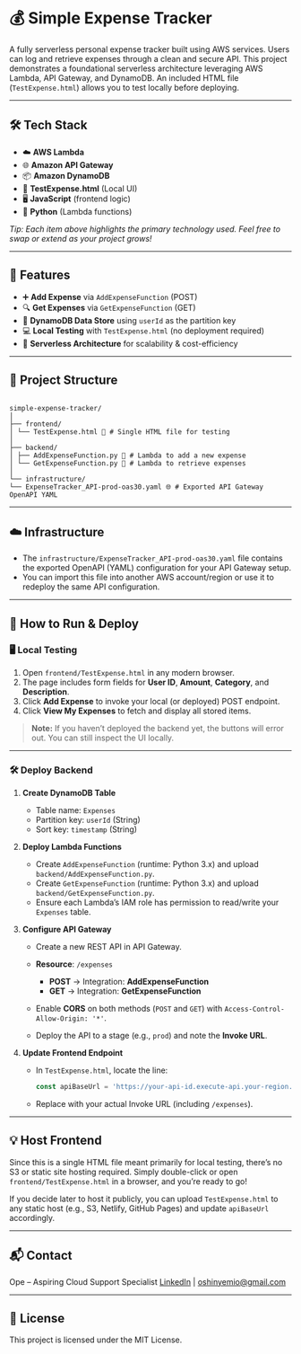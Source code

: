 # 💰 Simple Expense Tracker

A fully serverless personal expense tracker built using AWS services. Users can log and retrieve expenses through a clean and secure API. This project demonstrates a foundational serverless architecture leveraging AWS Lambda, API Gateway, and DynamoDB. An included HTML file (`TestExpense.html`) allows you to test locally before deploying.

---

## 🛠 Tech Stack

- ☁️ **AWS Lambda**  
- 🌐 **Amazon API Gateway**  
- 📦 **Amazon DynamoDB**  
- 📝 **TestExpense.html** (Local UI)  
- 🖥️ **JavaScript** (frontend logic)  
- 🐍 **Python** (Lambda functions)  

*Tip: Each item above highlights the primary technology used. Feel free to swap or extend as your project grows!*  

---

## 🚀 Features

- ➕ **Add Expense** via `AddExpenseFunction` (POST)  
- 🔍 **Get Expenses** via `GetExpenseFunction` (GET)  
- 📂 **DynamoDB Data Store** using `userId` as the partition key  
- 💻 **Local Testing** with `TestExpense.html` (no deployment required)  
- 🔧 **Serverless Architecture** for scalability & cost-efficiency  

---

## 📂 Project Structure

```

simple-expense-tracker/
│
├── frontend/
│ └── TestExpense.html 📝 # Single HTML file for testing
│
├── backend/
│ ├── AddExpenseFunction.py 🐍 # Lambda to add a new expense
│ └── GetExpenseFunction.py 🐍 # Lambda to retrieve expenses
│
└── infrastructure/
└── ExpenseTracker_API-prod-oas30.yaml 🌐 # Exported API Gateway OpenAPI YAML

````

---

## ☁️ Infrastructure

- The `infrastructure/ExpenseTracker_API-prod-oas30.yaml` file contains the exported OpenAPI (YAML) configuration for your API Gateway setup.  
- You can import this file into another AWS account/region or use it to redeploy the same API configuration.  

---

## 🚀 How to Run & Deploy

### 🖥️ Local Testing

1. Open `frontend/TestExpense.html` in any modern browser.
2. The page includes form fields for **User ID**, **Amount**, **Category**, and **Description**.
3. Click **Add Expense** to invoke your local (or deployed) POST endpoint.
4. Click **View My Expenses** to fetch and display all stored items.

> **Note:** If you haven’t deployed the backend yet, the buttons will error out. You can still inspect the UI locally.

---

### 🛠️ Deploy Backend

1. **Create DynamoDB Table**

   * Table name: `Expenses`
   * Partition key: `userId` (String)
   * Sort key: `timestamp` (String)

2. **Deploy Lambda Functions**

   * Create `AddExpenseFunction` (runtime: Python 3.x) and upload `backend/AddExpenseFunction.py`.
   * Create `GetExpenseFunction` (runtime: Python 3.x) and upload `backend/GetExpenseFunction.py`.
   * Ensure each Lambda’s IAM role has permission to read/write your `Expenses` table.

3. **Configure API Gateway**

   * Create a new REST API in API Gateway.
   * **Resource**: `/expenses`

     * **POST** → Integration: **AddExpenseFunction**
     * **GET**  → Integration: **GetExpenseFunction**
   * Enable **CORS** on both methods (`POST` and `GET`) with `Access-Control-Allow-Origin: '*'`.
   * Deploy the API to a stage (e.g., `prod`) and note the **Invoke URL**.

4. **Update Frontend Endpoint**

   * In `TestExpense.html`, locate the line:

     ```js
     const apiBaseUrl = 'https://your-api-id.execute-api.your-region.amazonaws.com/prod/expenses';
     ```
   * Replace with your actual Invoke URL (including `/expenses`).

---

## 💡 Host Frontend

Since this is a single HTML file meant primarily for local testing, there’s no S3 or static site hosting required. Simply double-click or open `frontend/TestExpense.html` in a browser, and you’re ready to go!

If you decide later to host it publicly, you can upload `TestExpense.html` to any static host (e.g., S3, Netlify, GitHub Pages) and update `apiBaseUrl` accordingly.

---

## 📬 Contact

Ope – Aspiring Cloud Support Specialist
[LinkedIn](https://linkedin.com/in/oshinyemio) | [oshinyemio@gmail.com](mailto:oshinyemio@gmail.com)

---

## 📜 License

This project is licensed under the MIT License.

```
```
